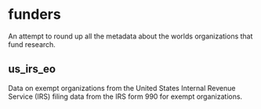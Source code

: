 # funders
An attempt to round up all the metadata about the worlds organizations that fund
research.

## us_irs_eo
Data on exempt organizations from the United States Internal Revenue Service
(IRS) filing data from the IRS form 990 for exempt organizations.
